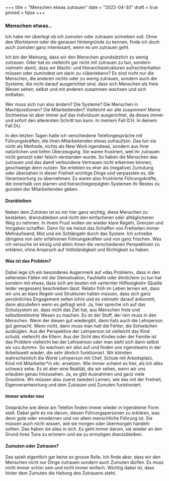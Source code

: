 +++
title = "Menschen etwas zutrauen"
date = "2022-04-30"
draft = true
pinned = false
+++
### **Menschen etwas..**

Ich habe mir überlegt ob ich zumuten oder zutrauen schreiben soll. Ohne den Wortstamm oder die genauen Hintergründe zu kennen, finde ich doch auch zumuten ganz interessant, wenn es um zutrauen geht.

Ich bin der Meinung, dass wir den Menschen grundsätzlich zu wenig zutrauen. Oder hat es vielleicht gar nicht mit zutrauen zu tun, sondern vielmehr damit, dass wir Macht- und Hierarchiestrukturen aufrechterhalten müssen oder zumindest um darin zu «überleben»? Es sind nicht nur die Menschen, die anderen nichts oder zu wenig zutrauen, sondern auch die Systeme, die nicht darauf ausgerichtet sind, dass sich Menschen als freie Wesen sehen, selbst und mit anderen zusammen wachsen und sich entfalten. 

Wer muss sich nun also ändern? Die Systeme? Die Menschen in Machtpositionen? Die Mitarbeitenden? Vielleicht wir alle zusammen! Meine Sichtweise ist aber immer auf das Individuum ausgerichtet, da dieses immer und sofort den allerersten Schritt tun kann. In meinem Fall ICH. In deinem Fall DU. 

In den letzten Tagen hatte ich verschiedene Telefongespräche mit Führungskräften, die ihren Mitarbeitenden etwas zutrau(t)en. Das tun sie nicht als Methode, nichts als New Work irgendwas, sondern aus ihrer natürlichen und tiefen Überzeugung. Sie waren frustriert, weil ihr zutrauen nicht genutzt oder falsch verstanden wurde. So haben die Menschen das zutrauen und das damit verbundene Vertrauen nicht erkennen können, geschweige denn nutzen. Sie erlebten es eher als (negative) Zumutung oder übersahen in dieser Freiheit wichtige Dinge und verpassten es, die Verantwortung zu übernehmen. Es waren also frustrierte Führungskräfte, die innerhalb von starren und hierarchiegerpägten Systemen ihr Bestes zu gunsten der Mitarbeitenden geben. 

#### **Dranbleiben**

Neben dem Zuhören ist es mir hier ganz wichtig, diese Menschen zu bestärken, dranzubleiben und nicht den einfacheren oder alltäglicheren Weg zu nehmen. In ihrem Frust wollen sie wieder klare Regeln, Grenzen und Vorgaben schaffen. Denn für sie heisst das Schaffen von Freiheiten immer Mehraufwand, Mut und ein Schlängeln durch das System. Ich schreibe übrigens von sehr erfahrenen Führungskräften und von ganz frischen. Was ich versuche ist einzig und allein ihnen die verschiedenen Perspektiven zu erklären, ohne Anspruch auf Vollständigkeit und Richtigkeit zu haben. 

#### **Was ist das Problem?**

Dabei lege ich ein besonderes Augenmerk auf «das Problem», dass in den seltensten Fällen mit der Demotivation, Fauhleiht oder ähnlichem zu tun hat sondern mit etwas, dass sich am besten mit «erlernter Hilflosigkeit» (Quelle leider vergessen) beschreiben lässt. Relativ früh im Leben lernen wir, dass wir uns an klare Regeln und Strukturen halten müssen, dass sich ganz persönliches Engagement selten lohnt und es vielmehr darauf ankommt, dann abzuliefern wenn es gefragt wird. Ja, hier spreche ich auf das Schulsystem an, dass nicht das Ziel hat, aus Menschen freie und selbstbestimmte Wesen zu machen. Es ist der Stoff, der rein muss in den Menschen. Wenn der diesen gut wiedergibt, dann hats auch die Lehrperson gut gemacht. Wenn nicht, dann muss man halt die Fehler, die Schwächen ausbüglen. Aus der Perspektive der Lehrperson ist vielleicht das Kind schuld, vielleicht die Eltern. Aus der Sicht des Kindes oder der Familie ist das Problem vielleicht bei der Lehrperson oder man sieht sich dann selbst als «zu dumm». So wachsen wir also auf und finden uns irgendwann in der Arbeitswelt wieder, die sehr ähnlich funktioniert. Wir könnten wahrscheinlich die Worte Lehrperson mit Chef, Schule mit Arbeitsplatz, Kind mit Mitarbeiter*in etc. ersetzen. Wie immer scheint es hier, als ich alles schwarz sehe. Es ist aber eine Realität, die wir sehen, wenn wir uns erlauben genau hinzusehen. Ja, es gibt Ausnahmen und ganz viele Grautöne. Wir müssen also zuerst (wieder) Lernen, wie das mit der Freiheit, Eigenverantwortung und dem Zutrauen und Zumuten funktioniert. 

#### **Immer wieder neu**

Gespräche wie diese am Telefon finden immer wieder in irgendeiner Form statt. Dabei geht es nie darum, diesen Führungspersonen zu erklären, was denn gute oder «moderne» und vor allem menschliche Führung ist. Sie müssen auch nicht wissen, wie sie morgen oder übermorgen handeln sollten. Das haben sie alles in sich. Es geht immer darum, sie wieder an den Grund ihres Tuns zu erinnern und sie zu ermutigen dranzubleiben. 

#### Zumuten oder Zutrauen?

Das spielt eigentlich gar keine so grosse Rolle. Ich finde aber, dass wir den Menschen nicht nur Dinge zutrauen sondern auch Zumuten dürfen. Es muss nicht immer schön sein und nicht immer einfach. Wichtig dabei ist, dass hinter dem Zumuten die Haltung des Zutrauens steht.